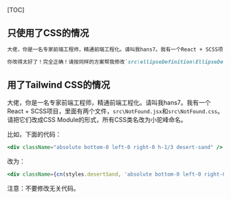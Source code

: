 [TOC]

## 只使用了CSS的情况

```markdown
大佬，你是一名专家前端工程师，精通前端工程化。请叫我hans7。我有一个React + SCSS项目，里面有两个文件，`src\ellipseDefinition\QuizContainer.jsx`和`src\ellipseDefinition\QuizContainer.scss`。请把它们改成CSS Module的形式，所有CSS类名改为小驼峰命名。注意：不要修改无关代码。

你改得太好了！完全正确！请按同样的方案帮我修改`src\ellipseDefinition\EllipseDefinition.jsx`和`src\ellipseDefinition\EllipseDefinition.scss`吧！
```

## 用了Tailwind CSS的情况

大佬，你是一名专家前端工程师，精通前端工程化。请叫我hans7。我有一个React + SCSS项目，里面有两个文件，`src\NotFound.jsx`和`src\NotFound.css`。请把它们改成CSS Module的形式，所有CSS类名改为小驼峰命名。

比如，下面的代码：

```jsx
<div className="absolute bottom-0 left-0 right-0 h-1/3 desert-sand" />
```

改为：

```jsx
<div className={cn(styles.desertSand, 'absolute bottom-0 left-0 right-0 h-1/3')} />
```

注意：不要修改无关代码。
